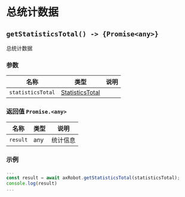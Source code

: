 ﻿# 总统计数据

## `getStatisticsTotal() -> {Promise<any>}`

总统计数据

### 参数

| 名称         | 类型   | 说明               |
| ------------ | ------ | ------------------ |
| `statisticsTotal` | [StatisticsTotal](#/Define-StatisticsTotal) |  |

### 返回值 `Promise.<any>`

| 名称      | 类型 | 说明     |
| --------- | ---- | -------- |
| `result` | any  | 统计信息 |

### 示例

```typescript
...
const result = await axRobot.getStatisticsTotal(statisticsTotal);
console.log(result)
...
```